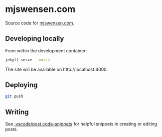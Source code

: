 # mjswensen.com

Source code for [mjswensen.com](https://mjswensen.com/).

## Developing locally

From within the development container:

```sh
jekyll serve --watch
```

The site will be available on http://localhost:4000.

## Deploying

```sh
git push
```

## Writing

See [.vscode/post.code-snippets](.vscode/post.code-snippets) for helpful snippets in creating or editing posts.
